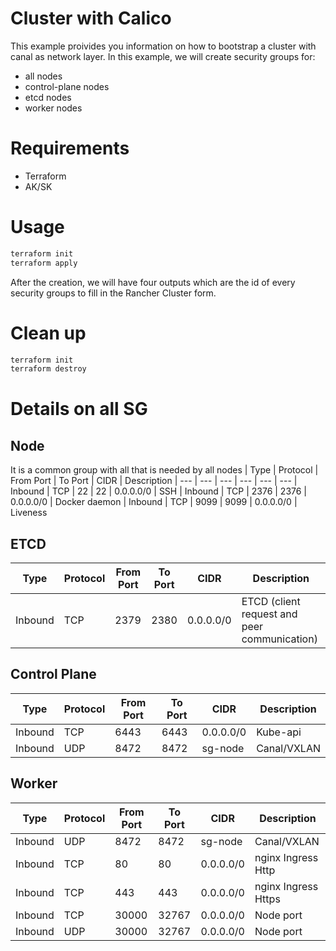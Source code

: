 # Cluster with Calico

This example proivides you information on how to bootstrap a cluster with canal as network layer. In this example, we will create security groups for:
- all nodes
- control-plane nodes
- etcd nodes
- worker nodes

# Requirements
 - Terraform
 - AK/SK

# Usage

```sh
terraform init
terraform apply
```

After the creation, we will have four outputs which are the id of every security groups to fill in the Rancher Cluster form.

# Clean up
```sh
terraform init
terraform destroy
```

# Details on all SG
## Node
It is a common group with all that is needed by all nodes 
| Type | Protocol | From Port | To Port | CIDR | Description
| --- | --- | --- | --- | --- | ---
| Inbound | TCP | 22 | 22 | 0.0.0.0/0 | SSH
| Inbound | TCP | 2376 | 2376 | 0.0.0.0/0 | Docker daemon
| Inbound | TCP | 9099 | 9099 | 0.0.0.0/0 | Liveness

## ETCD
| Type | Protocol | From Port | To Port | CIDR | Description
| --- | --- | --- | --- | --- | ---
| Inbound | TCP | 2379 | 2380 | 0.0.0.0/0 | ETCD (client request and peer communication)

## Control Plane
| Type | Protocol | From Port | To Port | CIDR | Description
| --- | --- | --- | --- | --- | ---
| Inbound | TCP | 6443 | 6443 | 0.0.0.0/0 | Kube-api 
| Inbound | UDP | 8472 | 8472 | sg-node | Canal/VXLAN

## Worker
| Type | Protocol | From Port | To Port | CIDR | Description
| --- | --- | --- | --- | --- | ---
| Inbound | UDP | 8472 | 8472 | sg-node | Canal/VXLAN
| Inbound | TCP | 80 | 80 | 0.0.0.0/0 | nginx Ingress Http
| Inbound | TCP | 443 | 443 | 0.0.0.0/0 | nginx Ingress Https
| Inbound | TCP | 30000 | 32767 | 0.0.0.0/0 | Node port
| Inbound | UDP | 30000 | 32767 | 0.0.0.0/0 | Node port
